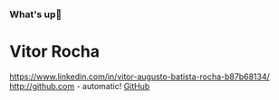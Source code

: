 ### What's up👋

# Vitor Rocha
https://www.linkedin.com/in/vitor-augusto-batista-rocha-b87b68134/
http://github.com - automatic!
[GitHub](http://github.com)

